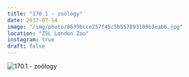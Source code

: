 ```yaml
---
title: "170.1 - zoölogy"
date: 2017-07-14
image: "/img/photo/8639bcce257f45c5b557893109b3eab6.jpg"
location: "ZSL London Zoo"
instagram: true
draft: false
---
```


![170.1 - zoölogy](/img/photo/8639bcce257f45c5b557893109b3eab6.jpg)
